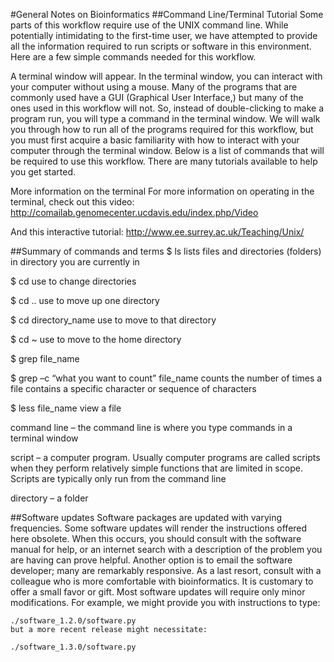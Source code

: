 #General Notes on Bioinformatics
##Command Line/Terminal Tutorial
Some parts of this workflow require use of the UNIX command line. While potentially intimidating to the first-time user, we have attempted to provide all the information required to run scripts or software in this environment.
Here are a few simple commands needed for this workflow.

A terminal window will appear. In the terminal window, you can interact with your computer without using a mouse. Many of the programs that are commonly used have a GUI (Graphical User Interface,) but many of the ones used in this workflow will not. So, instead of double-clicking to make a program run, you will type a command in the terminal window. We will walk you through how to run all of the programs required for this workflow, but you must first acquire a basic familiarity with how to interact with your computer through the terminal window. Below is a list of commands that will be required to use this workflow. There are many tutorials available to help you get started. 

More information on the terminal
For more information on operating in the terminal, check out
this video:
http://comailab.genomecenter.ucdavis.edu/index.php/Video

And this interactive tutorial:
http://www.ee.surrey.ac.uk/Teaching/Unix/



##Summary of commands and terms
$ ls			lists files and directories (folders) in directory you are currently in

$ cd			use to change directories

$ cd ..    			use to move up one directory

$ cd directory_name 	use to move to that directory

$ cd ~ 			use to move to the home directory	

$ grep file_name

$ grep –c “what you want to count” file_name 	counts the number of times a file 
contains a specific character or sequence of characters

$ less file_name					view a file

command line – the command line is where you type commands in a terminal window

script – a computer program. Usually computer programs are called scripts when they perform relatively simple functions that are limited in scope. Scripts are typically only run from the command line

directory – a folder


##Software updates
Software packages are updated with varying frequencies. Some software updates will render the instructions offered here obsolete. When this occurs, you should consult with the software manual for help, or an internet search with a description of the problem you are having can prove helpful. Another option is to email the software developer; many are remarkably responsive. As a last resort, consult with a colleague who is more comfortable with bioinformatics. It is customary to offer a small favor or gift. Most software updates will require only minor modifications. For example, we might provide you with instructions to type:

    ./software_1.2.0/software.py
    but a more recent release might necessitate:

    ./software_1.3.0/software.py